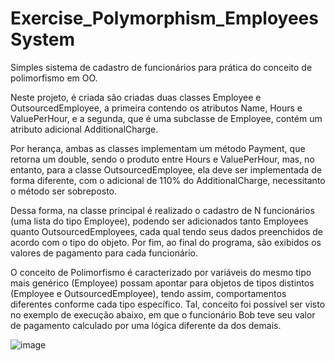 # Exercise_Polymorphism_EmployeesSystem
<p>Simples sistema de cadastro de funcionários para prática do conceito de polimorfismo em OO.</p>
<p>Neste projeto, é criada são criadas duas classes Employee e OutsourcedEmployee, a primeira contendo os atributos Name, Hours e ValuePerHour, e a segunda, que é uma subclasse de Employee, contém um atributo adicional AdditionalCharge.</p>
<p>Por herança, ambas as classes implementam um método Payment, que retorna um double, sendo o produto entre Hours e ValuePerHour, mas, no entanto, para a classe OutsourcedEmployee, ela deve ser implementada de forma diferente, com o adicional de 110% do AdditionalCharge, necessitanto o método ser sobreposto.</p>
<p>Dessa forma, na classe principal é realizado o cadastro de N funcionários (uma lista do tipo Employee), podendo ser adicionados tanto Employees quanto OutsourcedEmployees, cada qual tendo seus dados preenchidos de acordo com o tipo do objeto. Por fim, ao final do programa, são exibidos os valores de pagamento para cada funcionário.</p>
<p>O conceito de Polimorfismo é caracterizado por variáveis do mesmo tipo mais genérico (Employee) possam apontar para objetos de tipos distintos (Employee e OutsourcedEmployee), tendo assim, comportamentos diferentes conforme cada tipo específico. Tal, conceito foi possível ser visto no exemplo de execução abaixo, em que o funcionário Bob teve seu valor de pagamento calculado por uma lógica diferente da dos demais.</p>

![image](https://user-images.githubusercontent.com/80121288/171071826-ac748fd5-0277-46e2-83c2-68ac7a9d5573.png)
